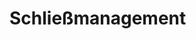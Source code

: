 <!-- TITLE: Schließmanagement-->
<!-- SUBTITLE: Benutzerhandbuch für Modul "Schließmanagement" -->

# Schließmanagement